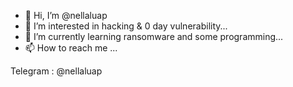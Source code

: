 - 👋 Hi, I’m @nellaluap
- 👀 I’m interested in hacking & 0 day vulnerability...
- 🌱 I’m currently learning ransomware and some programming...
- 📫 How to reach me ...

Telegram : @nellaluap 
